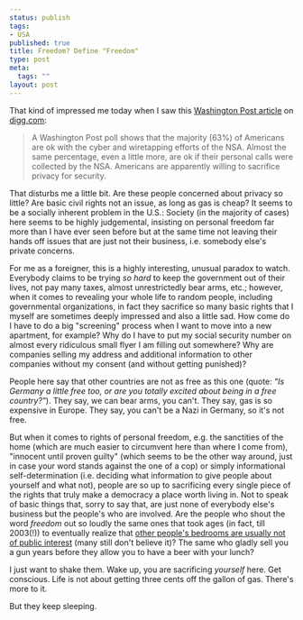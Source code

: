 ```yaml
--- 
status: publish
tags: 
- USA
published: true
title: Freedom? Define "Freedom"
type: post
meta: 
  tags: ""
layout: post
---
```

That kind of impressed me today when I saw this <a href="http://www.washingtonpost.com/wp-dyn/content/article/2006/05/12/AR2006051200375_pf.html">Washington Post article</a> on <a href="http://digg.com/technology/Majority_of_Americans_OK_with_NSA_Spying">digg.com</a>:

<blockquote>A Washington Post poll shows that the majority (63%) of Americans are ok with the cyber and wiretapping efforts of the NSA.  Almost the same percentage, even a little more, are ok if their personal calls were collected by the NSA.  Americans are apparently willing to sacrifice privacy for security.
</blockquote>

That disturbs me a little bit. Are these people concerned about privacy so little? Are basic civil rights not an issue, as long as gas is cheap? It seems to be a socially inherent problem in the U.S.: Society (in the majority of cases) here seems to be highly judgemental, insisting on personal freedom far more than I have ever seen before but at the same time not leaving their hands off issues that are just not their business, i.e. somebody else's private concerns.
<!--more-->
For me as a foreigner, this is a highly interesting, unusual paradox to watch. Everybody claims to be trying <em>so hard</em> to keep the government out of their lives, not pay many taxes, almost unrestrictedly bear arms, etc.; however, when it comes to revealing your whole life to random people, including governmental organizations, in fact they sacrifice so many basic rights that I myself are sometimes deeply impressed and also a little sad. How come do I have to do a big "screening" process when I want to move into a new apartment, for example? Why do I have to put my social security number on almost every ridiculous small flyer I am filling out somewhere? Why are companies selling my address and additional information to other companies without my consent (and without getting punished)?

People here say that other countries are not as free as this one (quote: <em>"Is Germany a little free too, or are you totally excited about being in a free country?"</em>). They say, we can bear arms, you can't. They say, gas is so expensive in Europe. They say, you can't be a Nazi in Germany, so it's not free.

But when it comes to rights of personal freedom, e.g. the sanctities of the home (which are much easier to circumvent here than where I come from), "innocent until proven guilty" (which seems to be the other way around, just in case your word stands against the one of a cop) or simply informational self-determination (i.e. deciding what information to give people about yourself and what not), people are so up to sacrificing every single piece of the rights that truly make a democracy a place worth living in. Not to speak of basic things that, sorry to say that, are just none of everybody else's business but the people's who are involved. Are the people who shout the word <em>freedom</em> out so loudly the same ones that took ages (in fact, till 2003(!)) to eventually realize that <a href="http://en.wikipedia.org/wiki/Lawrence_v._Texas">other people's bedrooms are usually not of public interest</a> (many still don't believe it)? The same who gladly sell you a gun years before they allow you to have a beer with your lunch?

I just want to shake them. Wake up, you are sacrificing <em>yourself</em> here. Get conscious. Life is not about getting three cents off the gallon of gas. There's more to it.

But they keep sleeping.
